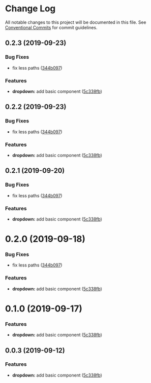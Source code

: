 # Change Log

All notable changes to this project will be documented in this file.
See [Conventional Commits](https://conventionalcommits.org) for commit guidelines.

## 0.2.3 (2019-09-23)


### Bug Fixes

* fix less paths ([344b097](https://github.com/synerise/synerise-design/commit/344b097))


### Features

* **dropdown:** add basic component ([5c338fb](https://github.com/synerise/synerise-design/commit/5c338fb))





## 0.2.2 (2019-09-23)


### Bug Fixes

* fix less paths ([344b097](https://github.com/synerise/ds/commit/344b097))


### Features

* **dropdown:** add basic component ([5c338fb](https://github.com/synerise/ds/commit/5c338fb))





## 0.2.1 (2019-09-20)


### Bug Fixes

* fix less paths ([344b097](https://github.com/synerise/ds/commit/344b097))


### Features

* **dropdown:** add basic component ([5c338fb](https://github.com/synerise/ds/commit/5c338fb))





# 0.2.0 (2019-09-18)


### Bug Fixes

* fix less paths ([344b097](https://github.com/synerise/synerise-design/commit/344b097))


### Features

* **dropdown:** add basic component ([5c338fb](https://github.com/synerise/synerise-design/commit/5c338fb))





# 0.1.0 (2019-09-17)


### Features

* **dropdown:** add basic component ([5c338fb](https://github.com/synerise/synerise-design/commit/5c338fb))





## 0.0.3 (2019-09-12)


### Features

* **dropdown:** add basic component ([5c338fb](https://github.com/synerise/synerise-design/commit/5c338fb))
